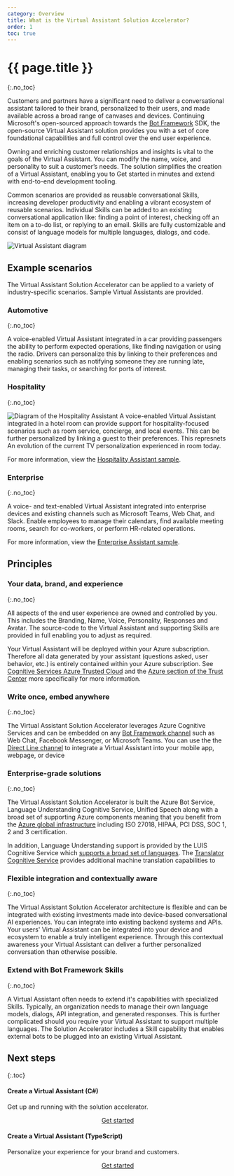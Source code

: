 ```yaml
---
category: Overview
title: What is the Virtual Assistant Solution Accelerator?
order: 1
toc: true
---
```


# {{ page.title }}
{:.no_toc}

Customers and partners have a significant need to deliver a conversational assistant tailored to their brand, personalized to their users, and made available across a broad range of canvases and devices. Continuing Microsoft's open-sourced approach towards the [Bot Framework](http://aka.ms/botframework) SDK, the open-source Virtual Assistant solution provides you with a set of core foundational capabilities and full control over the end user experience.

Owning and enriching customer relationships and insights is vital to the goals of the Virtual Assistant. You can modify the name, voice, and personality to suit a customer’s needs. The solution simplifies the creation of a Virtual Assistant, enabling you to Get started in minutes and extend with end-to-end development tooling.

Common scenarios are provided as reusable conversational Skills, increasing developer productivity and enabling a vibrant ecosystem of reusable scenarios. Individual Skills can be added to an existing conversational application like: finding a point of interest, checking off an item on a to-do list, or replying to an email. Skills are fully customizable and consist of language models for multiple languages, dialogs, and code.

![Virtual Assistant diagram]({{site.baseurl}}/assets/images/virtualassistant-diagram.jpg)

## Example scenarios

The Virtual Assistant Solution Accelerator can be applied to a variety of industry-specific scenarios. Sample Virtual Assistants are provided.

### Automotive
{:.no_toc}

A voice-enabled Virtual Assistant integrated in a car providing passengers the ability to perform expected operations, like finding navigation or using the radio.  Drivers can personalize this by linking to their preferences and enabling scenarios such as notifying someone they are running late, managing their tasks, or searching for ports of interest.

### Hospitality
{:.no_toc}

![Diagram of the Hospitality Assistant]({{site.baseurl}}/assets/images/hospitalitysample-diagram.png)
A voice-enabled Virtual Assistant integrated in a hotel room can provide support for hospitality-focused scenarios such as room service, concierge, and local events. This can be further personalized by linking a guest to their preferences. This represnets An evolution of the current TV personalization experienced in room today.

For more information, view the [Hospitality Assistant sample]({{site.baseurl}}/virtual-assistant/samples/hospitalityassistant.md).

### Enterprise
{:.no_toc}

A voice- and text-enabled Virtual Assistant integrated into enterprise devices and existing channels such as Microsoft Teams, Web Chat, and Slack. Enable employees to manage their calendars, find available meeting rooms, search for co-workers, or perform HR-related operations.

For more information, view the [Enterprise Assistant sample]({{site.baseurl}}/virtual-assistant/samples/enterprisenotifications.md).

## Principles

### Your data, brand, and experience
{:.no_toc}

All aspects of the end user experience are owned and controlled by you. This includes the Branding, Name, Voice, Personality, Responses and Avatar. The source-code to the Virtual Assistant and supporting Skills are provided in full enabling you to adjust as required.

Your Virtual Assistant will be deployed within your Azure subscription. Therefore all data generated by your assistant (questions asked, user behavior, etc.) is entirely contained within your Azure subscription. See [Cognitive Services Azure Trusted Cloud](https://www.microsoft.com/en-us/trustcenter/cloudservices/cognitiveservices) and the [Azure section of the Trust Center](https://www.microsoft.com/en-us/TrustCenter/CloudServices/Azure) more specifically for more information.

### Write once, embed anywhere
{:.no_toc}

The Virtual Assistant Solution Accelerator leverages Azure Cognitive Services and can be embedded on any [Bot Framework channel](https://docs.microsoft.com/en-us/azure/bot-service/bot-service-manage-channels?view=azure-bot-service-4.0) such as Web Chat, Facebook Messenger, or Microsoft Teams. You can use the the [Direct Line channel](https://docs.microsoft.com/en-us/azure/bot-service/bot-service-channel-directline?view=azure-bot-service-4.0) to integrate a Virtual Assistant into your mobile app, webpage, or device

### Enterprise-grade solutions
{:.no_toc}

The Virtual Assistant Solution Accelerator is built the Azure Bot Service, Language Understanding Cognitive Service, Unified Speech along with a broad set of supporting Azure components meaning that you benefit from the [Azure global infrastructure](https://azure.microsoft.com/en-gb/global-infrastructure/) including ISO 27018, HIPAA, PCI DSS, SOC 1, 2 and 3 certification.

In addition, Language Understanding support is provided by the LUIS Cognitive Service which [supports a broad set of languages](https://docs.microsoft.com/en-us/azure/cognitive-services/luis/luis-supported-languages). The [Translator Cognitive Service](https://azure.microsoft.com/en-us/services/cognitive-services/translator-text-api/) provides additional machine translation capabilities to

### Flexible integration and contextually aware
{:.no_toc}

The Virtual Assistant Solution Accelerator architecture is flexible and can be integrated with existing investments made into device-based conversational AI experiences. You can integrate into existing backend systems and APIs. Your users' Virtual Assistant can be integrated into your device and ecosystem to enable a truly intelligent experience. Through this contextual awareness your Virtual Assistant can deliver a further personalized conversation than otherwise possible.

### Extend with Bot Framework Skills
{:.no_toc}

A Virtual Assistant often needs to extend it's capabilities with specialized Skills. Typically, an organization needs to manage their own language models, dialogs, API integration, and generated responses.
This is further complicated should you require your Virtual Assistant to support multiple languages. The Solution Accelerator includes a Skill capability that enables external bots to be plugged into an existing Virtual Assistant.

## Next steps
{:.toc}

<div class="card-deck">
    <div class="card">
        <div class="card-body">
            <h4 class="card-title no_toc">Create a Virtual Assistant (C#)</h4>
            <p class="card-text">Get up and running with the solution accelerator.</p>
        </div>
        <div class="card-footer" style="display: flex; justify-content: center;">
            <a href="{{site.baseurl}}/tutorials/csharp/create-assistant/1_intro" class="btn btn-primary">Get started</a>
        </div>
    </div>
    <div class="card">
        <div class="card-body">
            <h4 class="card-title no_toc">Create a Virtual Assistant (TypeScript)</h4>
            <p class="card-text">Personalize your experience for your brand and customers.</p>
        </div>
        <div class="card-footer" style="display: flex; justify-content: center;">
            <a href="{{site.baseurl}}/tutorials/typescript/create-assistant/1_intro" class="btn btn-primary">Get started</a>
        </div>
    </div>
</div>
